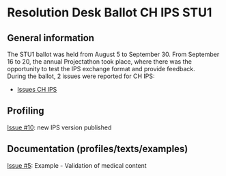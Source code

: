# Resolution Desk Ballot CH IPS STU1

## General information
The STU1 ballot was held from August 5 to September 30. From September 16 to 20, 
the annual Projectathon took place, where there was the opportunity to test the 
IPS exchange format and provide feedback.   
During the ballot, 2 issues were reported for CH IPS:
* [Issues CH IPS](https://github.com/hl7ch/ch-ips/issues?q=is%3Aissue+is%3Aopen+label%3A%22STU+1+Ballot%22)

## Profiling
[Issue #10](https://github.com/hl7ch/ch-ips/issues/10): new IPS version published

## Documentation (profiles/texts/examples)
[Issue #5](https://github.com/hl7ch/ch-ips/issues/5): Example - Validation of medical content

